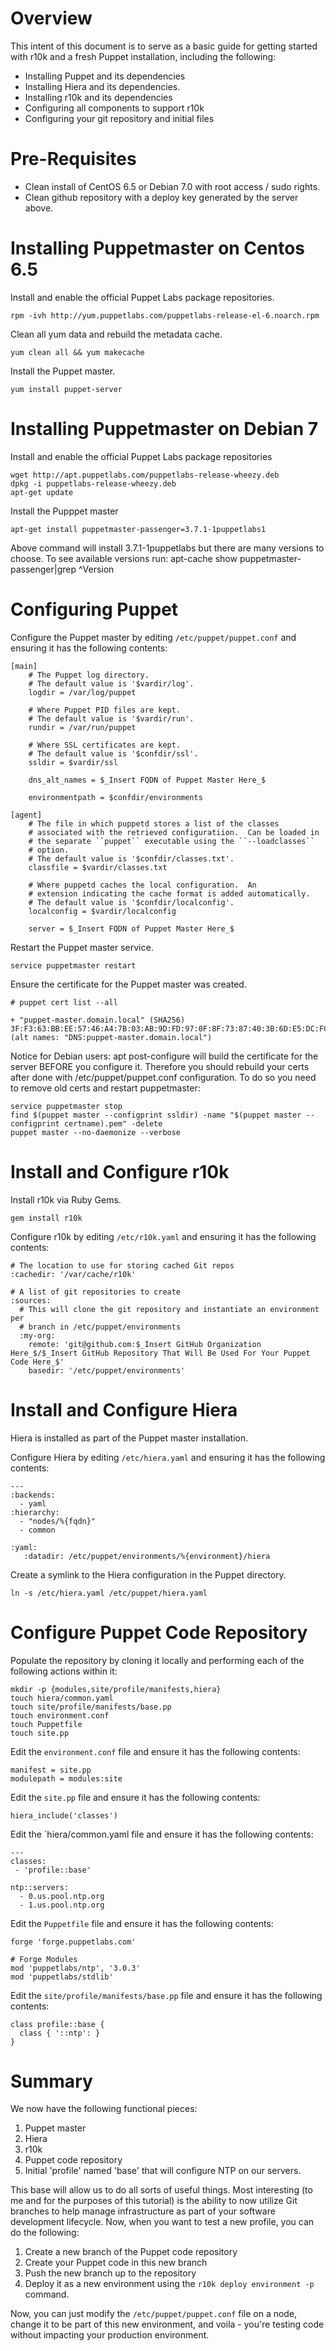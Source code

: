 # Overview

This intent of this document is to serve as a basic guide for getting started with r10k and a fresh Puppet installation, including the following:

* Installing Puppet and its dependencies
* Installing Hiera and its dependencies.
* Installing r10k and its dependencies
* Configuring all components to support r10k
* Configuring your git repository and initial files

# Pre-Requisites

* Clean install of CentOS 6.5 or Debian 7.0 with root access / sudo rights. 
* Clean github repository with a deploy key generated by the server above.

# Installing Puppetmaster on Centos 6.5

Install and enable the official Puppet Labs package repositories.

```
rpm -ivh http://yum.puppetlabs.com/puppetlabs-release-el-6.noarch.rpm
```

Clean all yum data and rebuild the metadata cache.

```
yum clean all && yum makecache
```

Install the Puppet master.

```
yum install puppet-server
```

# Installing Puppetmaster on Debian 7

Install and enable the official Puppet Labs package repositories

```
wget http://apt.puppetlabs.com/puppetlabs-release-wheezy.deb
dpkg -i puppetlabs-release-wheezy.deb
apt-get update
```

Install the Pupppet master
```
apt-get install puppetmaster-passenger=3.7.1-1puppetlabs1
```
Above command will install 3.7.1-1puppetlabs but there are many versions to choose. To see available versions run: apt-cache show puppetmaster-passenger|grep ^Version

# Configuring Puppet 

Configure the Puppet master by editing `/etc/puppet/puppet.conf` and ensuring it has the following contents:

```
[main]
    # The Puppet log directory.
    # The default value is '$vardir/log'.
    logdir = /var/log/puppet

    # Where Puppet PID files are kept.
    # The default value is '$vardir/run'.
    rundir = /var/run/puppet

    # Where SSL certificates are kept.
    # The default value is '$confdir/ssl'.
    ssldir = $vardir/ssl

    dns_alt_names = $_Insert FQDN of Puppet Master Here_$

    environmentpath = $confdir/environments

[agent]
    # The file in which puppetd stores a list of the classes
    # associated with the retrieved configuratiion.  Can be loaded in
    # the separate ``puppet`` executable using the ``--loadclasses``
    # option.
    # The default value is '$confdir/classes.txt'.
    classfile = $vardir/classes.txt

    # Where puppetd caches the local configuration.  An
    # extension indicating the cache format is added automatically.
    # The default value is '$confdir/localconfig'.
    localconfig = $vardir/localconfig

    server = $_Insert FQDN of Puppet Master Here_$
```

Restart the Puppet master service.

```
service puppetmaster restart
```

Ensure the certificate for the Puppet master was created.

```
# puppet cert list --all

+ "puppet-master.domain.local" (SHA256) 3F:F3:63:BB:EE:57:46:A4:7B:03:AB:9D:FD:97:0F:8F:73:87:40:3B:6D:E5:DC:FC:C3:49:F5:C9:B6:F4:DE:B8 (alt names: "DNS:puppet-master.domain.local")
```

Notice for Debian users: apt post-configure will build the certificate for the server BEFORE you configure it. Therefore you should rebuild your certs after done with /etc/puppet/puppet.conf configuration.
To do so you need to remove old certs and restart puppetmaster:
```
service puppetmaster stop
find $(puppet master --configprint ssldir) -name "$(puppet master --configprint certname).pem" -delete
puppet master --no-daemonize --verbose
```

# Install and Configure r10k

Install r10k via Ruby Gems.

```
gem install r10k
```

Configure r10k by editing `/etc/r10k.yaml` and ensuring it has the following contents:

```
# The location to use for storing cached Git repos
:cachedir: '/var/cache/r10k'

# A list of git repositories to create
:sources:
  # This will clone the git repository and instantiate an environment per
  # branch in /etc/puppet/environments
  :my-org:
    remote: 'git@github.com:$_Insert GitHub Organization Here_$/$_Insert GitHub Repository That Will Be Used For Your Puppet Code Here_$'
    basedir: '/etc/puppet/environments'
```
# Install and Configure Hiera

Hiera is installed as part of the Puppet master installation.

Configure Hiera by editing `/etc/hiera.yaml` and ensuring it has the following contents:

```
---
:backends:
  - yaml
:hierarchy:
  - "nodes/%{fqdn}"
  - common

:yaml:
   :datadir: /etc/puppet/environments/%{environment}/hiera
```

Create a symlink to the Hiera configuration in the Puppet directory.

```
ln -s /etc/hiera.yaml /etc/puppet/hiera.yaml
```

# Configure Puppet Code Repository

Populate the repository by cloning it locally and performing each of the following actions within it:

```
mkdir -p {modules,site/profile/manifests,hiera}
touch hiera/common.yaml
touch site/profile/manifests/base.pp
touch environment.conf
touch Puppetfile
touch site.pp
```

Edit the `environment.conf` file and ensure it has the following contents:

```
manifest = site.pp
modulepath = modules:site
```

Edit the `site.pp` file and ensure it has the following contents:

```
hiera_include('classes')
```

Edit the `hiera/common.yaml file and ensure it has the following contents:

```
---
classes:
 - 'profile::base'

ntp::servers:
  - 0.us.pool.ntp.org
  - 1.us.pool.ntp.org
```

Edit the `Puppetfile` file and ensure it has the following contents:

```
forge 'forge.puppetlabs.com'

# Forge Modules
mod 'puppetlabs/ntp', '3.0.3'
mod 'puppetlabs/stdlib'
```

Edit the `site/profile/manifests/base.pp` file and ensure it has the following contents:

```
class profile::base {
  class { '::ntp': }
}
```

# Summary

We now have the following functional pieces:

1. Puppet master
2. Hiera
3. r10k
4. Puppet code repository
5. Initial 'profile' named 'base' that will configure NTP on our servers.

This base will allow us to do all sorts of useful things. Most interesting (to me and for the purposes of this tutorial) is the ability to now utilize Git branches to help manage infrastructure as part of your software development lifecycle. Now, when you want to test a new profile, you can do the following:

1. Create a new branch of the Puppet code repository
2. Create your Puppet code in this new branch
3. Push the new branch up to the repository
4. Deploy it as a new environment using the `r10k deploy environment -p` command.

Now, you can just modify the `/etc/puppet/puppet.conf` file on a node, change it to be part of this new environment, and voila - you're testing code without impacting your production environment.
